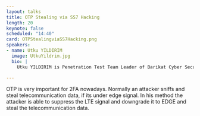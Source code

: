 ```yaml
---
layout: talks
title: OTP Stealing via SS7 Hacking
length: 20
keynote: false
scheduled: "14:40"
card: OTPStealingviaSS7Hacking.png
speakers:
- name: Utku YILDIRIM
  image: UtkuYildrim.jpg
  bio: |
    Utku YILDIRIM is Penetration Test Team Leader of Barikat Cyber Security. He is computer engineer and student MSc of Cyber Security. He has a lot of red team certificates such as OSCE, OSCP, OSWP and LPT.

---
```

OTP is very important for 2FA nowadays.  Normally an attacker sniffs and steal telecommunication data, if its under edge signal. In his method the attacker is able to suppress the LTE signal and downgrade it to EDGE and steal the telecommunication data.
